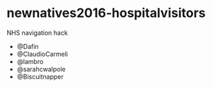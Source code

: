 # newnatives2016-hospitalvisitors
NHS navigation hack

- @Dafin
- @ClaudioCarmeli
- @lambro
- @sarahcwalpole
- @Biscuitnapper
